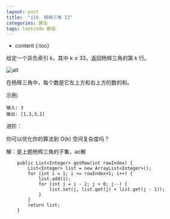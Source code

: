 ```yaml
---
layout: post
title:  "119. 杨辉三角 II"
categories: 算法
tags: leetcode 数组
---
```


* content
{:toc}

给定一个非负索引 k，其中 k ≤ 33，返回杨辉三角的第 k 行。

![alt](https://upload.wikimedia.org/wikipedia/commons/0/0d/PascalTriangleAnimated2.gif)


在杨辉三角中，每个数是它左上方和右上方的数的和。

示例:

```
输入: 3
输出: [1,3,3,1]
```
<!--more-->

进阶：

你可以优化你的算法到 O(k) 空间复杂度吗？

解：是上题杨辉三角的子集，ac解
```
    public List<Integer> getRow(int rowIndex) {
        List<Integer> list = new ArrayList<Integer>();
        for (int i = 1; i <= rowIndex+1; i++) {
            list.add(1);
            for (int j = i - 2; j > 0; j--) {
                list.set(j, list.get(j) + list.get(j - 1));
            }
        }
        return list;
    }
```